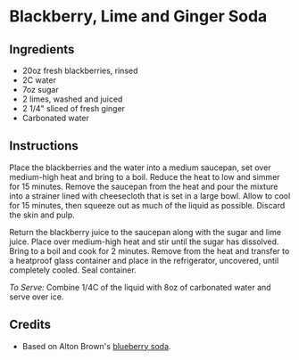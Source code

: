 # Blackberry, Lime and Ginger Soda

## Ingredients

* 20oz fresh blackberries, rinsed
* 2C water
* 7oz sugar
* 2 limes, washed and juiced
* 2 1/4" sliced of fresh ginger
* Carbonated water

## Instructions

Place the blackberries and the water into a medium saucepan, set over 
medium-high heat and bring to a boil. Reduce the heat to low and simmer 
for 15 minutes. Remove the saucepan from the heat and pour the mixture 
into a strainer lined with cheesecloth that is set in a large bowl. Allow 
to cool for 15 minutes, then squeeze out as much of the liquid as possible. 
Discard the skin and pulp.

Return the blackberry juice to the saucepan along with the sugar and lime 
juice. Place over medium-high heat and stir until the sugar has dissolved. 
Bring to a boil and cook for 2 minutes. Remove from the heat and transfer 
to a heatproof glass container and place in the refrigerator, uncovered, 
until completely cooled. Seal container.

*To Serve:* Combine 1/4C of the liquid with 8oz of carbonated water and serve over ice.

## Credits

* Based on Alton Brown's [blueberry soda](http://www.foodnetwork.com/recipes/alton-brown/blueberry-soda-recipe/index.html).
